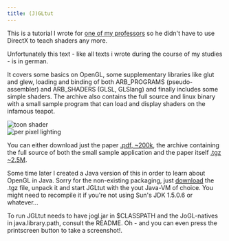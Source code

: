 ```yaml
--- 
title: (J)GLtut
---
```


This is a tutorial I wrote for [one of my professors](http://www.dirkwhoffmann.de/) so he didn't have
to use DirectX to teach shaders any more.

Unfortunately this text - like all texts i wrote during the course of my studies - is in german.

It covers some basics on OpenGL, some supplementary libraries like glut and glew, loading and binding
of both ARB_PROGRAMS (pseudo-assembler) and ARB_SHADERS (GLSL, GLSlang) and finally
includes some simple shaders. The archive also contains the full source and linux binary with a small
sample program that can load and display shaders on the infamous teapot.

![toon shader](/images/gltut/toon.gif)<br/>
![per pixel lighting](/images/gltut/perpixel.gif)

You can either download just the paper [.pdf, ~200k](/files/tinkerings/gltut-paper.pdf),
the archive containing the full source of both the small sample application and the paper itself
[.tgz ~2.5M](/files/tinkerings/gltut.tgz). 

Some time later I created a Java version of this in order to learn about OpenGL in Java.
Sorry for the non-existing packaging, just [download](/files/tinkerings/jgltut.tgz) the .tgz file,
unpack it and start JGLtut with the yout Java-VM of choice.
You might need to recompile it if you're not using Sun's JDK 1.5.0.6 or whatever...

To run JGLtut needs to have jogl.jar in $CLASSPATH and the JoGL-natives in java.library.path, 
consult the README. Oh - and you can even press the printscreen button to take a screenshot!.


